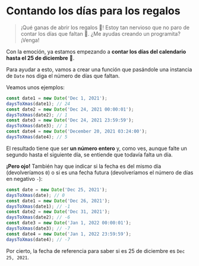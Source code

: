 # Contando los días para los regalos

> ¡Qué ganas de abrir los regalos 🎁! Estoy tan nervioso que no paro de contar los días que faltan 🤣. ¿Me ayudas creando un programita? ¡Venga!

Con la emoción, ya estamos empezando a **contar los días del calendario hasta el 25 de diciembre** 📆.

Para ayudar a esto, vamos a crear una función que pasándole una instancia de `Date` nos diga el número de días que faltan.

Veamos unos ejemplos:

```javascript
const date1 = new Date('Dec 1, 2021');
daysToXmas(date1); // 24
const date2 = new Date('Dec 24, 2021 00:00:01');
daysToXmas(date2); // 1
const date3 = new Date('Dec 24, 2021 23:59:59');
daysToXmas(date3); // 1
const date4 = new Date('December 20, 2021 03:24:00');
daysToXmas(date4); // 5
```

El resultado tiene que ser **un número entero** y, como ves, aunque falte un segundo hasta el siguiente día, se entiende que todavía falta un día.

**¡Pero ojo!** También hay que indicar si la fecha es del mismo día (devolveríamos `0`) o si es una fecha futura (devolveríamos el número de días en negativo `-`):

```javascript
const date = new Date('Dec 25, 2021');
daysToXmas(date); // 0
const date1 = new Date('Dec 26, 2021');
daysToXmas(date1); // -1
const date2 = new Date('Dec 31, 2021');
daysToXmas(date2); // -6
const date3 = new Date('Jan 1, 2022 00:00:01');
daysToXmas(date3); // -7
const date4 = new Date('Jan 1, 2022 23:59:59');
daysToXmas(date4); // -7
```

Por cierto, la fecha de referencia para saber si es 25 de diciembre es `Dec 25, 2021`.